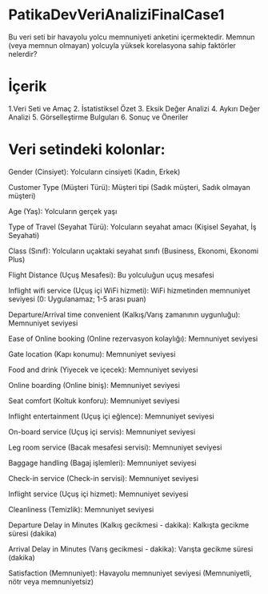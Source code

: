 # PatikaDevVeriAnaliziFinalCase1
Bu veri seti bir havayolu yolcu memnuniyeti anketini içermektedir. Memnun (veya memnun olmayan) yolcuyla yüksek korelasyona sahip faktörler nelerdir?

# İçerik

1.Veri Seti ve Amaç
2. İstatistiksel Özet
3. Eksik Değer Analizi
4. Aykırı Değer Analizi
5. Görselleştirme Bulguları
6. Sonuç ve Öneriler


# Veri setindeki kolonlar:

Gender (Cinsiyet): Yolcuların cinsiyeti (Kadın, Erkek)

Customer Type (Müşteri Türü): Müşteri tipi (Sadık müşteri, Sadık olmayan müşteri)

Age (Yaş): Yolcuların gerçek yaşı

Type of Travel (Seyahat Türü): Yolcuların seyahat amacı (Kişisel Seyahat, İş Seyahati)

Class (Sınıf): Yolcuların uçaktaki seyahat sınıfı (Business, Ekonomi, Ekonomi Plus)

Flight Distance (Uçuş Mesafesi): Bu yolculuğun uçuş mesafesi

Inflight wifi service (Uçuş içi WiFi hizmeti): WiFi hizmetinden memnuniyet seviyesi (0: Uygulanamaz; 1-5 arası puan)

Departure/Arrival time convenient (Kalkış/Varış zamanının uygunluğu): Memnuniyet seviyesi

Ease of Online booking (Online rezervasyon kolaylığı): Memnuniyet seviyesi

Gate location (Kapı konumu): Memnuniyet seviyesi

Food and drink (Yiyecek ve içecek): Memnuniyet seviyesi

Online boarding (Online biniş): Memnuniyet seviyesi

Seat comfort (Koltuk konforu): Memnuniyet seviyesi

Inflight entertainment (Uçuş içi eğlence): Memnuniyet seviyesi

On-board service (Uçuş içi servis): Memnuniyet seviyesi

Leg room service (Bacak mesafesi servisi): Memnuniyet seviyesi

Baggage handling (Bagaj işlemleri): Memnuniyet seviyesi

Check-in service (Check-in servisi): Memnuniyet seviyesi

Inflight service (Uçuş içi hizmet): Memnuniyet seviyesi

Cleanliness (Temizlik): Memnuniyet seviyesi

Departure Delay in Minutes (Kalkış gecikmesi - dakika): Kalkışta gecikme süresi (dakika)

Arrival Delay in Minutes (Varış gecikmesi - dakika): Varışta gecikme süresi (dakika)

Satisfaction (Memnuniyet): Havayolu memnuniyet seviyesi (Memnuniyetli, nötr veya memnuniyetsiz)
